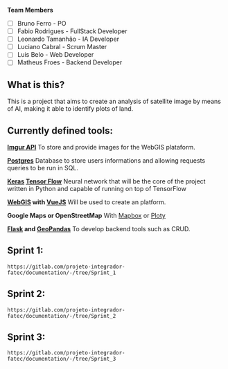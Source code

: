 **Team Members**

- [ ] Bruno Ferro - PO
- [ ] Fabio Rodrigues - FullStack Developer
- [ ] Leonardo Tamanhão - IA Developer
- [ ] Luciano Cabral - Scrum Master
- [ ] Luis Belo - Web Developer
- [ ] Matheus Froes - Backend Developer

## What is this?

This is a project that aims to create an analysis of satellite image by means of AI,
making it able to identify plots of land.

## Currently defined tools:

**[Imgur API](https://apidocs.imgur.com/?version=latest)** To store and provide images
for the WebGIS plataform.

**[Postgres](https://www.postgresql.org/)** Database to store users informations and
allowing requests queries to be run in SQL.

**[Keras](https://keras.io/) [Tensor Flow](https://www.tensorflow.org/)** Neural network
that will be the core of the project written in Python and capable of running on top of
TensorFlow

**[WebGIS](http://www.webgis.com/) with [VueJS](https://vuejs.org/)** Will be used to
create an platform.

**Google Maps or OpenStreetMap** With [Mapbox](https://www.mapbox.com/) or
[Ploty](https://plot.ly/)

**[Flask](https://palletsprojects.com/p/flask/) and
[GeoPandas](https://geopandas.org/)** To develop backend tools such as CRUD.

## Sprint 1:
```
https://gitlab.com/projeto-integrador-fatec/documentation/-/tree/Sprint_1
```

## Sprint 2:
```
https://gitlab.com/projeto-integrador-fatec/documentation/-/tree/Sprint_2
```

## Sprint 3:
```
https://gitlab.com/projeto-integrador-fatec/documentation/-/tree/Sprint_3
```